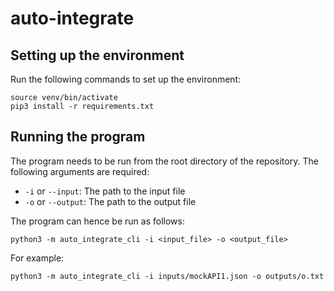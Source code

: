 # auto-integrate

## Setting up the environment
Run the following commands to set up the environment:
```
source venv/bin/activate
pip3 install -r requirements.txt
```

## Running the program
The program needs to be run from the root directory of the repository. The following arguments are required:
- `-i` or `--input`: The path to the input file
- `-o` or `--output`: The path to the output file

The program can hence be run as follows:
```
python3 -m auto_integrate_cli -i <input_file> -o <output_file>
```

For example:
```
python3 -m auto_integrate_cli -i inputs/mockAPI1.json -o outputs/o.txt
```
